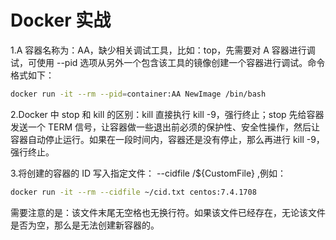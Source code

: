 # Docker 实战

1.A 容器名称为：AA，缺少相关调试工具，比如：top，先需要对 A 容器进行调试，可使用 --pid 选项从另外一个包含该工具的镜像创建一个容器进行调试。命令格式如下：

```bash
docker run -it --rm --pid=container:AA NewImage /bin/bash
```

2.Docker 中 stop 和 kill 的区别：kill 直接执行 kill -9，强行终止；stop 先给容器发送一个 TERM 信号，让容器做一些退出前必须的保护性、安全性操作，然后让容器自动停止运行。如果在一段时间内，容器还是没有停止，那么再进行 kill -9，强行终止。

3.将创建的容器的 ID 写入指定文件： --cidfile /${CustomFile} ,例如：

```bash
docker run -it --rm --cidfile ~/cid.txt centos:7.4.1708
```

需要注意的是：该文件末尾无空格也无换行符。如果该文件已经存在，无论该文件是否为空，那么是无法创建新容器的。